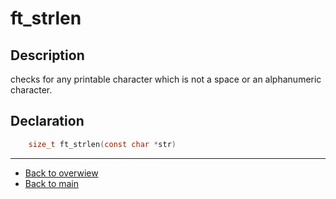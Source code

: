 # ft_strlen

## Description
checks for any printable character which is not a space or an alphanumeric character.

## Declaration
```c
	size_t ft_strlen(const char *str)
```

---
- [Back to overwiew](Overview_about_function.md)
- [Back to main](/)
